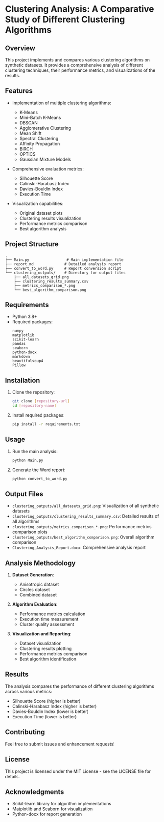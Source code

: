 # Clustering Analysis: A Comparative Study of Different Clustering Algorithms

## Overview
This project implements and compares various clustering algorithms on synthetic datasets. It provides a comprehensive analysis of different clustering techniques, their performance metrics, and visualizations of the results.

## Features
- Implementation of multiple clustering algorithms:
  - K-Means
  - Mini-Batch K-Means
  - DBSCAN
  - Agglomerative Clustering
  - Mean Shift
  - Spectral Clustering
  - Affinity Propagation
  - BIRCH
  - OPTICS
  - Gaussian Mixture Models

- Comprehensive evaluation metrics:
  - Silhouette Score
  - Calinski-Harabasz Index
  - Davies-Bouldin Index
  - Execution Time

- Visualization capabilities:
  - Original dataset plots
  - Clustering results visualization
  - Performance metrics comparison
  - Best algorithm analysis

## Project Structure
```
.
├── Main.py                 # Main implementation file
├── report.md              # Detailed analysis report
├── convert_to_word.py     # Report conversion script
└── clustering_outputs/    # Directory for output files
    ├── all_datasets_grid.png
    ├── clustering_results_summary.csv
    ├── metrics_comparison_*.png
    └── best_algorithm_comparison.png
```

## Requirements
- Python 3.8+
- Required packages:
  ```
  numpy
  matplotlib
  scikit-learn
  pandas
  seaborn
  python-docx
  markdown
  beautifulsoup4
  Pillow
  ```

## Installation
1. Clone the repository:
   ```bash
   git clone [repository-url]
   cd [repository-name]
   ```

2. Install required packages:
   ```bash
   pip install -r requirements.txt
   ```

## Usage
1. Run the main analysis:
   ```bash
   python Main.py
   ```

2. Generate the Word report:
   ```bash
   python convert_to_word.py
   ```

## Output Files
- `clustering_outputs/all_datasets_grid.png`: Visualization of all synthetic datasets
- `clustering_outputs/clustering_results_summary.csv`: Detailed results of all algorithms
- `clustering_outputs/metrics_comparison_*.png`: Performance metrics comparison plots
- `clustering_outputs/best_algorithm_comparison.png`: Overall algorithm comparison
- `Clustering_Analysis_Report.docx`: Comprehensive analysis report

## Analysis Methodology
1. **Dataset Generation**:
   - Anisotropic dataset
   - Circles dataset
   - Combined dataset

2. **Algorithm Evaluation**:
   - Performance metrics calculation
   - Execution time measurement
   - Cluster quality assessment

3. **Visualization and Reporting**:
   - Dataset visualization
   - Clustering results plotting
   - Performance metrics comparison
   - Best algorithm identification

## Results
The analysis compares the performance of different clustering algorithms across various metrics:
- Silhouette Score (higher is better)
- Calinski-Harabasz Index (higher is better)
- Davies-Bouldin Index (lower is better)
- Execution Time (lower is better)

## Contributing
Feel free to submit issues and enhancement requests!

## License
This project is licensed under the MIT License - see the LICENSE file for details.

## Acknowledgments
- Scikit-learn library for algorithm implementations
- Matplotlib and Seaborn for visualization
- Python-docx for report generation 